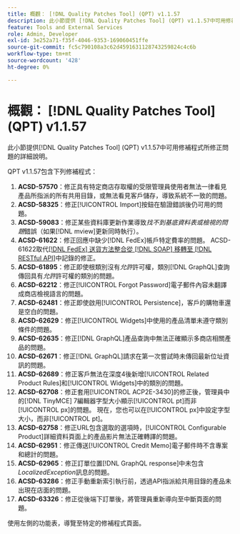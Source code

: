 ```yaml
---
title: 概觀： [!DNL Quality Patches Tool] (QPT) v1.1.57
description: 此小節提供 [!DNL Quality Patches Tool] (QPT) v1.1.57中可用修補程式所修正問題的詳細說明。
feature: Tools and External Services
role: Admin, Developer
exl-id: 3e252a71-f35f-4046-9353-169060451ffe
source-git-commit: fc5c790108a3c62d4591631128743259824c4c6b
workflow-type: tm+mt
source-wordcount: '428'
ht-degree: 0%

---
```


# 概觀： [!DNL Quality Patches Tool] (QPT) v1.1.57

此小節提供[!DNL Quality Patches Tool] (QPT) v1.1.57中可用修補程式所修正問題的詳細說明。

QPT v1.1.57包含下列修補程式：

1. **ACSD-57570**：修正具有特定商店存取權的受限管理員使用者無法一律看見產品所指派的所有共用目錄，或無法看見客戶儲存，導致系統不一致的問題。
1. **ACSD-58325**：修正[!UICONTROL Import]按鈕在驗證錯誤後仍可用的問題。
1. **ACSD-59083**：修正某些資料庫更新作業導致&#x200B;_找不到基底資料表或檢視的問題_&#x200B;錯誤（如果[!DNL mview]更新同時執行）。
1. **ACSD-61622**：修正回應中缺少[!DNL FedEx]帳戶特定費率的問題。 ACSD-61622取代[[!DNL FedEx] 送貨方法整合從 [!DNL SOAP] 移轉至 [!DNL RESTful API]](https://experienceleague.adobe.com/zh-hant/docs/commerce-knowledge-base/kb/troubleshooting/known-issues-patches-attached/fedex-shipping-method-integration-migration-soap-restful-api)中記錄的修正。
1. **ACSD-61895**：修正即使根類別沒有&#x200B;*允許*&#x200B;許可權，類別[!DNL GraphQL]查詢傳回具有&#x200B;*允許*&#x200B;許可權的類別的問題。
1. **ACSD-62212**：修正[!UICONTROL Forgot Password]電子郵件內容未翻譯成商店檢視語言的問題。
1. **ACSD-62481**：修正即使啟用[!UICONTROL Persistence]，客戶的購物車還是空白的問題。
1. **ACSD-62629**：修正[!UICONTROL Widgets]中使用的產品清單未遵守類別條件的問題。
1. **ACSD-62635**：修正[!DNL GraphQL]產品查詢中無法正確顯示多商店相關產品的問題。
1. **ACSD-62671**：修正[!DNL GraphQL]請求在第一次嘗試時未傳回最新位址資訊的問題。
1. **ACSD-62689**：修正客戶無法在深度4後新增[!UICONTROL Related Product Rules]和[!UICONTROL Widgets]中的類別的問題。
1. **ACSD-62708**：修正套用[!UICONTROL ACP2E-3430]的修正後，管理員中的[!DNL TinyMCE] 7編輯器字型大小顯示[!UICONTROL pt]而非[!UICONTROL px]的問題。 現在，您也可以在[!UICONTROL px]中設定字型大小，而非[!UICONTROL pt]。
1. **ACSD-62758**：修正URL包含選取的選項時，[!UICONTROL Configurable Product]詳細資料頁面上的產品影片無法正確轉譯的問題。
1. **ACSD-62951**：修正傳送[!UICONTROL Credit Memo]電子郵件時不含專案和總計的問題。
1. **ACSD-62965**：修正訂單位置[!DNL GraphQL response]中未包含&#x200B;*LocalizedException*&#x200B;訊息的問題。
1. **ACSD-63286**：修正手動重新索引執行前，透過API指派給共用目錄的產品未出現在店面的問題。
1. **ACSD-63326**：修正從後端下訂單後，將管理員重新導向至中斷頁面的問題。


使用左側的功能表，導覽至特定的修補程式頁面。
